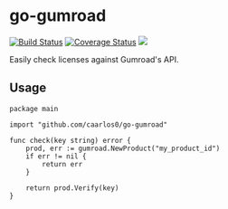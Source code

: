 # go-gumroad


[![Build Status](https://img.shields.io/github/actions/workflow/status/caarlos0/go-gumroad/build.yml?branch=main&style=for-the-badge)](https://github.com/caarlos0/go-gumroad/actions?workflow=build)
[![Coverage Status](https://img.shields.io/codecov/c/gh/caarlos0/go-gumroad.svg?logo=codecov&style=for-the-badge)](https://codecov.io/gh/caarlos0/go-gumroad)
[![](http://img.shields.io/badge/godoc-reference-5272B4.svg?style=for-the-badge)](https://pkg.go.dev/github.com/caarlos0/go-gumroad)

Easily check licenses against Gumroad's API.

## Usage

```golang
package main

import "github.com/caarlos0/go-gumroad"

func check(key string) error {
	prod, err := gumroad.NewProduct("my_product_id")
	if err != nil {
		return err
	}

	return prod.Verify(key)
}
```
